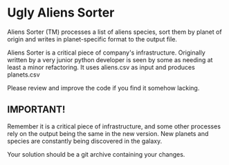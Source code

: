 Ugly Aliens Sorter
====================

Aliens Sorter (TM) processes a list of aliens species, sort them by planet of origin and writes in planet-specific format to the output file.

Aliens Sorter is a critical piece of company's infrastructure.
Originally written by a very junior python developer is seen by some as needing at least a minor refactoring. It uses aliens.csv as input and produces planets.csv

Please review and improve the code if you find it somehow lacking.

## IMPORTANT!
Remember it is a critical piece of infrastructure, and some other processes rely on the output being the same in the new version.
New planets and species are constantly being discovered in the galaxy.

Your solution should be a git archive containing your changes.